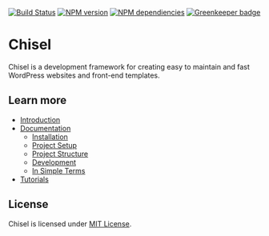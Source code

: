  [![Build Status](https://travis-ci.org/xfiveco/generator-chisel.svg?branch=master)](https://travis-ci.org/xfiveco/generator-chisel) [![NPM version](https://badge.fury.io/js/generator-chisel.svg)](https://badge.fury.io/js/generator-chisel) [![NPM dependiencies](https://david-dm.org/xfiveco/generator-chisel.svg)](https://david-dm.org/xfiveco/generator-chisel) [![Greenkeeper badge](https://badges.greenkeeper.io/jakub300/generator-chisel.svg)](https://greenkeeper.io/)

# Chisel

Chisel is a development framework for creating easy to maintain and fast WordPress websites and front-end templates.

## Learn more
- [Introduction](https://www.getchisel.co/)
- [Documentation](https://www.getchisel.co/docs/)
  - [Installation](https://www.getchisel.co/docs/installation/)
  - [Project Setup](https://www.getchisel.co/docs/setup/)
  - [Project Structure](https://www.getchisel.co/docs/structure/)
  - [Development](https://www.getchisel.co/docs/development/)
  - [In Simple Terms](https://www.getchisel.co/docs/simple/)
- [Tutorials](https://www.getchisel.co/tutorials/)

## License
Chisel is licensed under [MIT License](LICENSE).
